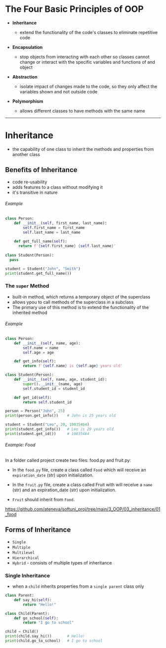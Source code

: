 # The Four Basic Principles of OOP
* **Inheritance**
  * extend the functionality of the code's classes to eliminate repetitive code
  

* **Encapsulation**
  * stop objects from interacting with each other so classes cannot change or interact with the specific variables 
  and functions of and object


* **Abstraction**
  * isolate impact of changes made to the code, so they only affect the variables shown and not outside code


* **Polymorphism**
  * allows different classes to have methods with the same name

--------

# Inheritance

* the capability of one class to inherit the methods and properties from another class

## Benefits of Inheritance
* code re-usability
* adds features to a class without modifying it
* it's transitive in nature

###### Example

```python
class Person:
    def __init__(self, first_name, last_name):
        self.first_name = first_name
        self.last_name = last_name
    
    def get_full_name(self):
      return f'{self.first_name} {self.last_name}'
      
class Student(Person):
  pass

student = Student("John", "Smith")
print(student.get_full_name())
```

### The `super` Method
* built-in method, which returns a temporary object of the superclass
* allows ypou to call methods of the superclass in a subclass
* The primary use of this method is to extend the functionality of the inherited method

###### Example
```python
class Person:
    def __init__(self, name, age):
        self.name = name
        self.age = age

    def get_info(self):
        return f'{self.name} is {self.age} years old'

class Student(Person):
    def __init__(self, name, age, student_id):
        super().__init__(name, age)
        self.student_id = student_id

    def get_id(self):
        return self.student_id

person = Person("John", 25)
print(person.get_info())    # John is 25 years old

student = Student("Leo", 20, 10035464)
print(student.get_info())   # Leo is 20 years old
print(student.get_id())     # 10035464
```

###### Example: Food
In a folder called project create two files: food.py and fruit.py:
* In the `food.py` file, create a class called `Food` which will receive an `expiration_date` (str) upon initialization.


* In the `fruit.py` file, create a class called Fruit with will receive a `name` (str) and an expiration_date (str) upon initialization. 


* `Fruit` should inherit from `Food`.

https://github.com/ateneva/softuni_proj/tree/main/3_OOP/03_inheritance/01_food

## Forms of Inheritance
* `Single`
* `Multiple`
* `Multilevel`
* `Hierarchical`
* `Hybrid` - consists of multiple types of inheritance

### Single Inheritance
* when a `child` inherits properties from a `single parent` class only

```python
class Parent:
    def say_hi(self):
        return "Hello!"

class Child(Parent):
    def go_school(self):
        return "I go to school"

child = Child()
print(child.say_hi())       # Hello!
print(child.go_to_school)   # I go to school
```
